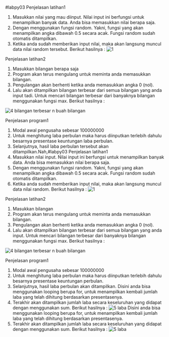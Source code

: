 #labpy03
Penjelasan latihan1
1. Masukkan nilai yang mau diinput. Nilai input ini berfungsi untuk menampilkan 
   banyak data. Anda bisa memasukkan nilai berapa saja.
2. Dengan menggunakan fungsi random. Yakni, fungsi yang akan menampilkan 
   angka dibawah 0.5 secara acak. Fungsi random sudah otomatis ditampilkan. 
3. Ketika anda sudah memberikan input nilai, maka akan langsung muncul 
   data nilai random tersebut.
   Berikut hasilnya :
  ![1](https://user-images.githubusercontent.com/45660967/53214993-47839e80-3681-11e9-8206-350952db4110.jpg)

Penjelasan latihan2
1. Masukkan bilangan berapa saja
2. Program akan terus mengulang untuk meminta anda memasukkan bilangan.
3. Pengulangan akan berhenti ketika anda memasukkan angka 0 (nol).
4. Lalu akan ditampilkan bilangan terbesar dari semua bilangan yang anda 
   input tadi. Untuk mencari bilangan terbesar dari banyaknya bilangan 
   menggunakan fungsi max.
    Berikut hasilnya :

![4 bilangan terbesar n buah bilangan](https://user-images.githubusercontent.com/45660967/53215045-86195900-3681-11e9-9ea9-0964d206a4a3.png)


Penjelasan program1 
1. Modal awal pengusaha sebesar 100000000
2. Untuk menghitung laba perbulan maka harus diinputkan terlebih dahulu 
   besarnya presentase keuntungan laba perbulan.
3. Selanjutnya, hasil laba perbulan tersebut akan ditampilkan.Nah,#labpy03
Penjelasan latihan1
1. Masukkan nilai input. Nilai input ini berfungsi untuk menampilkan 
banyak data. Anda bisa memasukkan nilai berapa saja.
2. Dengan menggunakan fungsi random. Yakni, fungsi yang akan menampilkan 
angka dibawah 0.5 secara acak. Fungsi random sudah otomatis ditampilkan. 
3. Ketika anda sudah memberikan input nilai, maka akan langsung muncul 
data nilai random.
Berikut hasilnya :
![1](https://user-images.githubusercontent.com/45660967/53214993-47839e80-3681-11e9-8206-350952db4110.jpg)

Penjelasan latihan2
1. Masukkan bilangan
2. Program akan terus mengulang untuk meminta anda memasukkan bilangan.
3. Pengulangan akan berhenti ketika anda memasukkan angka 0 (nol).
4. Lalu akan ditampilkan bilangan terbesar dari semua bilangan yang anda 
input. Untuk mencari bilangan terbesar dari banyaknya bilangan 
menggunakan fungsi max.
Berikut hasilnya :

![4 bilangan terbesar n buah bilangan](https://user-images.githubusercontent.com/45660967/53215045-86195900-3681-11e9-9ea9-0964d206a4a3.png)


Penjelasan program1 
1. Modal awal pengusaha sebesar 100000000
2. Untuk menghitung laba perbulan maka harus diinputkan terlebih dahulu 
besarnya presentase keuntungan perbulan.
3. Selanjutnya, hasil laba perbulan akan ditampilkan. Disini anda bisa 
menggunakan looping berupa for, untuk menampilkan kembali jumlah laba 
yang telah dihitung berdasarkan presentasenya.
4. Terakhir akan ditampilkan jumlah laba secara keseluruhan yang didapat 
dengan menggunakan sum.
Berikut hasilnya :
![5 laba](https://user-images.githubusercontent.com/45660967/53215105-bf51c900-3681-11e9-9cd7-55633d99a4f8.png)
 Disini anda bisa 
   menggunakan looping berupa for, untuk menampilkan kembali jumlah laba 
   yang telah dihitung berdasarkan presentasenya.
4. Terakhir akan ditampilkan jumlah laba secara keseluruhan yang didapat 
   dengan menggunakan sum.
   Berikut hasilnya :
   ![5 laba](https://user-images.githubusercontent.com/45660967/53215105-bf51c900-3681-11e9-9cd7-55633d99a4f8.png)
